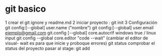 # git basico

1 crear el git ignore y readme.md
2 iniciar proyecto : git init
3 Configuración
git config:[--global] user.name ("nombre")
git config:[--global] user.email ejemplo@gmail.com
git.config [--global] core.autocrlf windows true / linux input
git config --global core.editor "code --wait" (cambiar el editor de visual- wait es para que inicie y proboque errores)
git status comprobar el status del proyecto
pasar al stage: git add